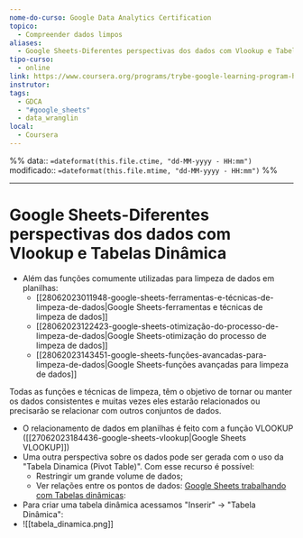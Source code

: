 ```yaml
---
nome-do-curso: Google Data Analytics Certification
topico:
  - Compreender dados limpos
aliases:
  - Google Sheets-Diferentes perspectivas dos dados com Vlookup e Tabelas Dinâmicas
tipo-curso:
  - online
link: https://www.coursera.org/programs/trybe-google-learning-program-hrevt/professional-certificates/google-data-analytics?collectionId=twDTY
instrutor: 
tags:
  - GDCA
  - "#google_sheets"
  - data_wranglin
local:
  - Coursera
---
```

%%
data:: `=dateformat(this.file.ctime, "dd-MM-yyyy - HH:mm")`
modificado:: `=dateformat(this.file.mtime, "dd-MM-yyyy - HH:mm")`
%%

____
# Google Sheets-Diferentes perspectivas dos dados com Vlookup e Tabelas Dinâmica

- Além das funções comumente utilizadas para limpeza de dados em planilhas:
	- [[28062023011948-google-sheets-ferramentas-e-técnicas-de-limpeza-de-dados|Google Sheets-ferramentas e técnicas de limpeza de dados]]
	- [[28062023122423-google-sheets-otimização-do-processo-de-limpeza-de-dados|Google Sheets-otimização do processo de limpeza de dados]]
	- [[28062023143451-google-sheets-funções-avancadas-para-limpeza-de-dados|Google Sheets-funções avançadas para limpeza de dados]]

Todas as funções e técnicas de limpeza, têm o objetivo de tornar ou manter os dados consistentes e muitas vezes eles estarão relacionados ou precisarão se relacionar com outros conjuntos de dados. 

- O relacionamento de dados em planilhas é feito com a função VLOOKUP ([[27062023184436-google-sheets-vlookup|Google Sheets VLOOKUP]])
- Uma outra perspectiva sobre os dados pode ser gerada com o uso da "Tabela Dinamica (Pivot Table)". Com esse recurso é possível:
	- Restringir um grande volume de dados;
	- Ver relações entre os pontos de dados:
 [Google Sheets trabalhando com Tabelas dinâmicas](06072023185214-google-sheets-trabalhando-com-tabelas-dinâmicas.md):
- Para criar uma tabela dinâmica acessamos "Inserir" -> "Tabela Dinâmica":
- ![[tabela_dinamica.png]]